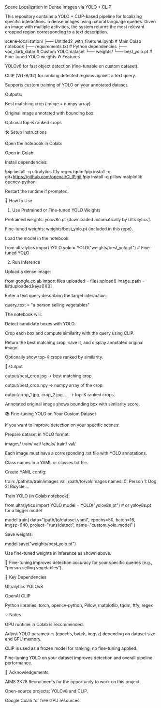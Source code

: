 Scene Localization in Dense Images via YOLO + CLIP

This repository contains a YOLO + CLIP-based pipeline for localizing specific interactions in dense images using natural language queries. Given an image with multiple activities, the system returns the most relevant cropped region corresponding to a text description.

scene-localization/
├── Untitled2_with_finetune.ipynb   # Main Colab notebook
├── requirements.txt                 # Python dependencies
├── voc_dark_data/                   # Custom YOLO dataset
└── weights/
    └── best_yolo.pt                 # Fine-tuned YOLO weights
⚙️ Features

YOLOv8 for fast object detection (fine-tunable on custom dataset).

CLIP (ViT-B/32) for ranking detected regions against a text query.

Supports custom training of YOLO on your annotated dataset.

Outputs:

Best matching crop (image + numpy array)

Original image annotated with bounding box

Optional top-K ranked crops

🛠 Setup Instructions

Open the notebook in Colab:

Open in Colab

Install dependencies:

!pip install -q ultralytics ftfy regex tqdm
!pip install -q git+https://github.com/openai/CLIP.git
!pip install -q pillow matplotlib opencv-python


Restart the runtime if prompted.

🚀 How to Use
1. Use Pretrained or Fine-tuned YOLO Weights

Pretrained weights: yolov8n.pt (downloaded automatically by Ultralytics).

Fine-tuned weights: weights/best_yolo.pt (included in this repo).

Load the model in the notebook:

from ultralytics import YOLO
yolo = YOLO("weights/best_yolo.pt")  # Fine-tuned YOLO

2. Run Inference

Upload a dense image:

from google.colab import files
uploaded = files.upload()
image_path = list(uploaded.keys())[0]


Enter a text query describing the target interaction:

query_text = "a person selling vegetables"


The notebook will:

Detect candidate boxes with YOLO.

Crop each box and compute similarity with the query using CLIP.

Return the best matching crop, save it, and display annotated original image.

Optionally show top-K crops ranked by similarity.

📝 Output

output/best_crop.jpg → best matching crop.

output/best_crop.npy → numpy array of the crop.

output/crop_1.jpg, crop_2.jpg, ... → top-K ranked crops.

Annotated original image shows bounding box with similarity score.

📚 Fine-tuning YOLO on Your Custom Dataset

If you want to improve detection on your specific scenes:

Prepare dataset in YOLO format:

images/
    train/
    val/
labels/
    train/
    val/


Each image must have a corresponding .txt file with YOLO annotations.

Class names in a YAML or classes.txt file.

Create YAML config:

train: /path/to/train/images
val: /path/to/val/images
names:
  0: Person
  1: Dog
  2: Bicycle
  ...


Train YOLO (in Colab notebook):

from ultralytics import YOLO
model = YOLO("yolov8n.pt")  # or yolov8s.pt for a bigger model

model.train(
    data="/path/to/dataset.yaml",
    epochs=50,
    batch=16,
    imgsz=640,
    project="runs/detect",
    name="custom_yolo_model"
)


Save weights:

model.save("weights/best_yolo.pt")


Use fine-tuned weights in inference as shown above.

🔹 Fine-tuning improves detection accuracy for your specific queries (e.g., “person selling vegetables”).

📝 Key Dependencies

Ultralytics YOLOv8

OpenAI CLIP

Python libraries: torch, opencv-python, Pillow, matplotlib, tqdm, ftfy, regex

💡 Notes

GPU runtime in Colab is recommended.

Adjust YOLO parameters (epochs, batch, imgsz) depending on dataset size and GPU memory.

CLIP is used as a frozen model for ranking; no fine-tuning applied.

Fine-tuning YOLO on your dataset improves detection and overall pipeline performance.

🙏 Acknowledgements

AIMS 2K28 Recruitments for the opportunity to work on this project.

Open-source projects: YOLOv8 and CLIP.

Google Colab for free GPU resources.
